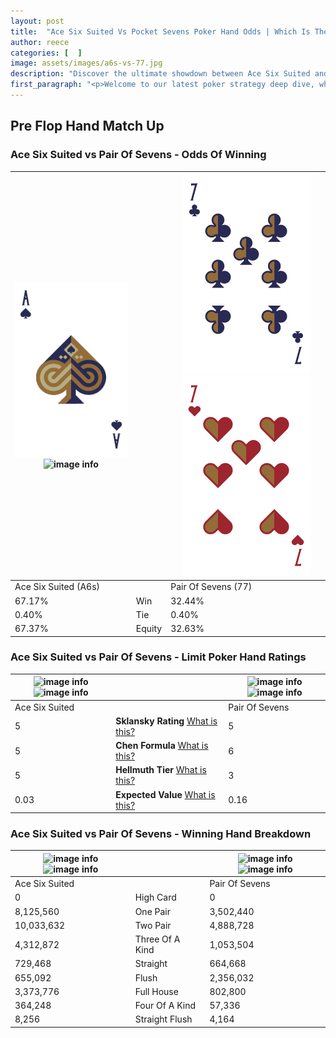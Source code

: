 ```yaml
---
layout: post
title:  "Ace Six Suited Vs Pocket Sevens Poker Hand Odds | Which Is The Better Hand In Poker? A Complete Guide"
author: reece
categories: [  ]
image: assets/images/a6s-vs-77.jpg
description: "Discover the ultimate showdown between Ace Six Suited and Pair Of Sevens in poker! Uncover the odds, strategies, and scenarios where one hand triumphs over the other. Get ready to up your poker game with this thrilling analysis."
first_paragraph: "<p>Welcome to our latest poker strategy deep dive, where we're pitting two distinct hands against each other in a high-stakes showdown: Ace Six Suited vs Pair Of Sevens.</p><p>In the dynamic world of poker, every decision counts, and knowing which hand holds the upper hand is key to your success at the table.</p><p>In this article, we'll dissect these two hands, explore the scenarios where one dominates the other, and equip you with the knowledge to make strategic choices that can tip the odds in your favor.</p><p>Get ready to unravel the intriguing dynamics of these poker hands and elevate your game to new heights.</p>"
---
```




[comment]: # (sp0)

## Pre Flop Hand Match Up

<div class="table hand-ratings" markdown="1"> 



### Ace Six Suited vs Pair Of Sevens - Odds Of Winning


    
| ![image info](assets/images/hand1/a.png) ![image info](assets/images/hand1/6s.png) |  | ![image info](assets/images/hand2/7.png) ![image info](assets/images/hand2/7o.png) |
| -------- | -------- | -------- |
| Ace Six Suited (A6s) |  | Pair Of Sevens (77) |
| 67.17% | Win | 32.44% |
| 0.40% | Tie | 0.40% |
| 67.37% | Equity | 32.63% |




[comment]: # (sp1)



### Ace Six Suited vs Pair Of Sevens - Limit Poker Hand Ratings


    
| ![image info](https://www.riverpairs.com/assets/images/hand1/a.png) ![image info](https://www.riverpairs.com/assets/images/hand1/6s.png) |  | ![image info](https://www.riverpairs.com/assets/images/hand2/7.png) ![image info](https://www.riverpairs.com/assets/images/hand2/7o.png) |
| -------- | -------- | -------- |
| Ace Six Suited |  | Pair Of Sevens |
| 5 | **Sklansky Rating** [What is this?](/sklansky-rating-explained) | 5 |
| 5 | **Chen Formula** [What is this?](/chen-formula-explained) | 6 |
| 5 | **Hellmuth Tier** [What is this?](/Hellmuth-tier-explained) | 3 |
| 0.03 | **Expected Value** [What is this?](/expected-value-explained) | 0.16 |




[comment]: # (sp2)



### Ace Six Suited vs Pair Of Sevens - Winning Hand Breakdown


    
| ![image info](https://www.riverpairs.com/assets/images/hand1/a.png) ![image info](https://www.riverpairs.com/assets/images/hand1/6s.png) |  | ![image info](https://www.riverpairs.com/assets/images/hand2/7.png) ![image info](https://www.riverpairs.com/assets/images/hand2/7o.png) |
| -------- | -------- | -------- |
| Ace Six Suited |  | Pair Of Sevens |
| 0 | High Card | 0 |
| 8,125,560 | One Pair | 3,502,440 |
| 10,033,632 | Two Pair | 4,888,728 |
| 4,312,872 | Three Of A Kind | 1,053,504 |
| 729,468 | Straight | 664,668 |
| 655,092 | Flush | 2,356,032 |
| 3,373,776 | Full House | 802,800 |
| 364,248 | Four Of A Kind | 57,336 |
| 8,256 | Straight Flush | 4,164 |




[comment]: # (sp3)



</div>

[comment]: # (sp4)



[comment]: # (sp5)

